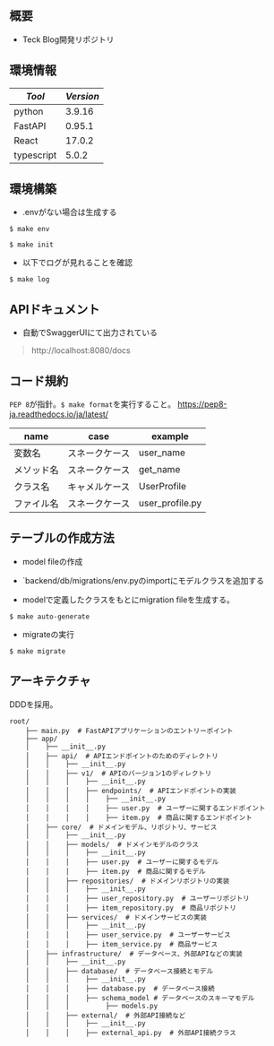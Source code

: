 ## 概要

- Teck Blog開発リポジトリ

## 環境情報

|*Tool*|*Version*|
|---|---|
|python|3.9.16|
|FastAPI|0.95.1|
|React|17.0.2|
|typescript|5.0.2|

## 環境構築

- .envがない場合は生成する

```
$ make env
```

```
$ make init
```

- 以下でログが見れることを確認

```
$ make log
```

## APIドキュメント

- 自動でSwaggerUIにて出力されている

> http://localhost:8080/docs

## コード規約

`PEP 8`が指針。`$ make format`を実行すること。
https://pep8-ja.readthedocs.io/ja/latest/

name|case|example
|---|---|---
変数名|スネークケース|user_name
メソッド名|スネークケース|get_name
クラス名|キャメルケース|UserProfile
ファイル名|スネークケース|user_profile.py

## テーブルの作成方法

- model fileの作成

- `backend/db/migrations/env.pyのimportにモデルクラスを追加する

- modelで定義したクラスをもとにmigration fileを生成する。

```
$ make auto-generate
```

- migrateの実行

```
$ make migrate
```

## アーキテクチャ

DDDを採用。

```
root/
    ├── main.py  # FastAPIアプリケーションのエントリーポイント
    ├── app/
    │    ├── __init__.py
    │    ├── api/  # APIエンドポイントのためのディレクトリ
    │    │    ├── __init__.py
    │    │    ├── v1/  # APIのバージョン1のディレクトリ
    │    │    │    ├── __init__.py
    │    │    │    ├── endpoints/  # APIエンドポイントの実装
    │    │    │    │    ├── __init__.py
    │    │    │    │    ├── user.py  # ユーザーに関するエンドポイント
    │    │    │    │    ├── item.py  # 商品に関するエンドポイント
    │    ├── core/  # ドメインモデル、リポジトリ、サービス
    │    │    ├── __init__.py
    │    │    ├── models/  # ドメインモデルのクラス
    │    │    │    ├── __init__.py
    │    │    │    ├── user.py  # ユーザーに関するモデル
    │    │    │    ├── item.py  # 商品に関するモデル
    │    │    ├── repositories/  # ドメインリポジトリの実装
    │    │    │    ├── __init__.py
    │    │    │    ├── user_repository.py  # ユーザーリポジトリ
    │    │    │    ├── item_repository.py  # 商品リポジトリ
    │    │    ├── services/  # ドメインサービスの実装
    │    │    │    ├── __init__.py
    │    │    │    ├── user_service.py  # ユーザーサービス
    │    │    │    ├── item_service.py  # 商品サービス
    │    ├── infrastructure/  # データベース、外部APIなどの実装
    │    │    ├── __init__.py
    │    │    ├── database/  # データベース接続とモデル
    │    │    │    ├── __init__.py
    │    │    │    ├── database.py  # データベース接続
    │    │    │    ├── schema_model # データベースのスキーマモデル
    │    │    │         ├── models.py
    │    │    ├── external/  # 外部API接続など
    │    │    │    ├── __init__.py
    │    │    │    ├── external_api.py  # 外部API接続クラス
```